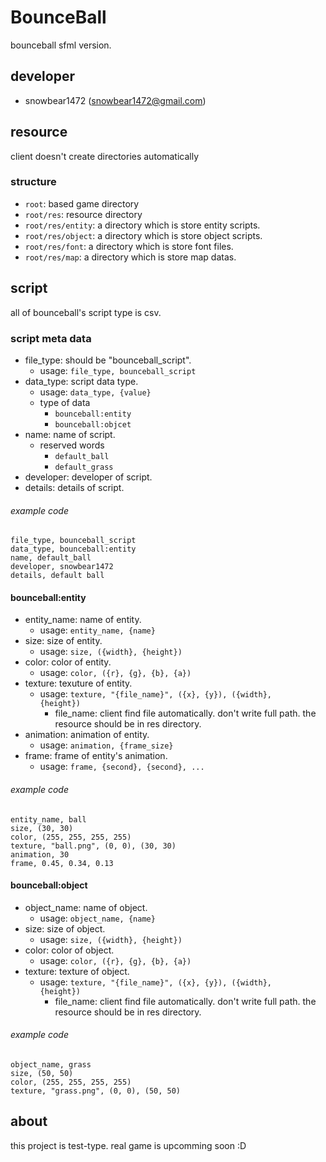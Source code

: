 # BounceBall
bounceball sfml version.

## developer
- snowbear1472 (snowbear1472@gmail.com)

## resource
client doesn't create directories automatically

### structure
- <code>root</code>: based game directory
- <code>root/res</code>: resource directory
- <code>root/res/entity</code>: a directory which is store entity scripts.
- <code>root/res/object</code>: a directory which is store object scripts.
- <code>root/res/font</code>: a directory which is store font files.
- <code>root/res/map</code>: a directory which is store map datas.

## script
all of bounceball's script type is csv.

### script meta data
+ file_type: should be "bounceball_script".
  + usage: <code>file_type, bounceball_script</code>
+ data_type: script data type.
  + usage: <code>data_type, {value}</code>
  + type of data
    + <code>bounceball:entity</code>
    + <code>bounceball:objcet</code>
+ name: name of script.
    + reserved words
      + <code>default_ball</code>
      + <code>default_grass</code>
+ developer: developer of script.
+ details: details of script.

###### example code
<pre><code>file_type, bounceball_script
data_type, bounceball:entity
name, default_ball
developer, snowbear1472
details, default ball</code></pre>

#### bounceball:entity
+ entity_name: name of entity.
  + usage: <code>entity_name, {name}</code>
+ size: size of entity.
  + usage: <code>size, ({width}, {height})</code>
+ color: color of entity.
  + usage: <code>color, ({r}, {g}, {b}, {a})</code>
+ texture: texuture of entity.
  + usage: <code>texture, "{file_name}", ({x}, {y}), ({width}, {height})</code>
    + file_name: client find file automatically. don't write full path. the resource should be in res directory.
+ animation: animation of entity.
  + usage: <code>animation, {frame_size}</code>
+ frame: frame of entity's animation.
  + usage: <code>frame, {second}, {second}, ...</code>

###### example code
<pre><code>entity_name, ball
size, (30, 30)
color, (255, 255, 255, 255)
texture, "ball.png", (0, 0), (30, 30)
animation, 30
frame, 0.45, 0.34, 0.13</code></pre>

#### bounceball:object
+ object_name: name of object.
  + usage: <code>object_name, {name}</code>
+ size: size of object.
  + usage: <code>size, ({width}, {height})</code>
+ color: color of object.
  + usage: <code>color, ({r}, {g}, {b}, {a})</code>
+ texture: texture of object.
  + usage: <code>texture, "{file_name}", ({x}, {y}), ({width}, {height})</code>
    + file_name: client find file automatically. don't write full path. the resource should be in res directory.

###### example code
<pre><code>object_name, grass
size, (50, 50)
color, (255, 255, 255, 255)
texture, "grass.png", (0, 0), (50, 50)</code></pre>

## about
this project is test-type. real game is upcomming soon :D
